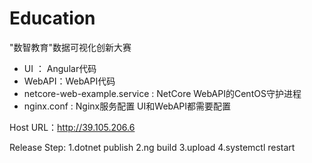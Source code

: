 # Education

"数智教育"数据可视化创新大赛

- UI ： Angular代码
- WebAPI：WebAPI代码
- netcore-web-example.service : NetCore WebAPI的CentOS守护进程
- nginx.conf : Nginx服务配置 UI和WebAPI都需要配置

Host URL：http://39.105.206.6

Release Step:
1.dotnet publish
2.ng build
3.upload
4.systemctl restart